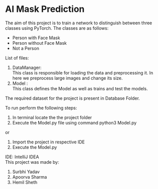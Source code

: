 # AI Mask Prediction

The aim of this project is to train a network to distinguish between three classes using PyTorch. The classes are as follows:
<ul>
<li>Person with Face Mask</li>
<li>Person without Face Mask</li>
<li>Not a Person</li>
</ul>

List of files:
<ol>
<li>DataManager:<br> This class is responsible for loading the data and preprocessing it. In here we preprocess large images and change its size.</li>
<li>Model : <br> This class defines the Model as well as trains and test the models.</li>
</ol>

The required dataset for the project is present in Database Folder.

To run perform the following steps:
<ol>
<li>In terminal locate the the project folder</li>
<li>Execute the Model.py file using command python3 Model.py</li>
</ol>

or 
<ol>
<li>Import the project in respective IDE</li>
<li>Execute the Model.py</li>
</ol>
IDE: IntelliJ IDEA
</br>
This project was made by:
<ol>
  <li>Surbhi Yadav</li>
  <li>Apoorva Sharma</li>
  <li>Hemil Sheth</li>
</ol>
